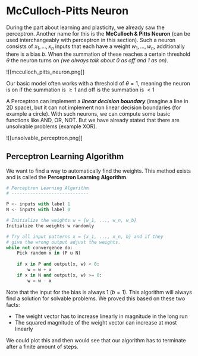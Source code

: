 # McCulloch-Pitts Neuron
During the part about learning and plasticity, we already saw the perceptron. Another name for this is the **McCulloch & Pitts Neuron** (can be used interchangeably with perceptron in this section). Such a neuron consists of $x_1, ..., x_n$ inputs that each have a weight $w_1, ..., w_n$, additionally there is a bias $b$. When the summation of these reaches a certain threshold $\theta$ the neuron turns on *(we always talk about 0 as off and 1 as on)*. 

![[mcculloch_pitts_neuron.png]]

Our basic model often works with a threshold of $\theta = 1$, meaning the neuron is on if the summation is $\geq 1$ and off is the summation is $< 1$ 

A Perceptron can implement a ***linear decision boundary*** (imagine a line in 2D space), but it can not implement non linear decision boundaries (for example a circle). With such neurons, we can compute some basic functions like AND, OR, NOT. But we have already stated that there are unsolvable problems (example XOR).

![[unsolvable_perceptron.png]]

## Perceptron Learning Algorithm
We want to find a way to automatically find the weights. This method exists and is called the **Perceptron Learning Algorithm**.

```python
# Perceptron Learning Algorithm
# -----------------------------

P <- inputs with label 1
N <- inputs with label 0

# Initialize the weights w = {w_1, ..., w_n, w_b}
Initialize the weights w randomly 

# Try all input patterns x = {x_1, ..., x_n, b} and if they 
# give the wrong output adjust the weights.
while not convergence do:
	Pick random x in (P u N)
	
	if x in P and output(x, w) < 0:
		w = w + x
	if x in N and output(x, w) >= 0:
		w = w - x
```

Note that the input for the bias is always 1 ($b=1$). This algorithm will always find a solution for solvable problems. We proved this based on these two facts:
- The weight vector has to increase linearly in magnitude in the long run
- The squared magnitude of the weight vector can increase at most linearly

We could plot this and then would see that our algorithm has to terminate after a finite amount of steps.
